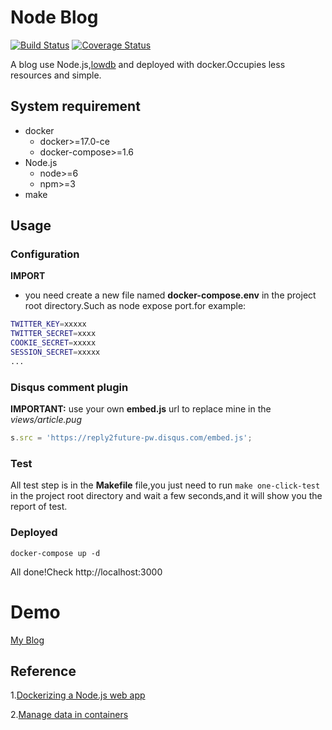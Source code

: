 # Node Blog

[![Build Status](https://travis-ci.org/feimeizhan/node-blog.svg?branch=simplify)](https://travis-ci.org/feimeizhan/node-blog)
[![Coverage Status](https://coveralls.io/repos/github/feimeizhan/node-blog/badge.svg?branch=simplify)](https://coveralls.io/github/feimeizhan/node-blog?branch=simplify)

A blog use Node.js,[lowdb](https://github.com/typicode/lowdb) and deployed with docker.Occupies less resources and simple.

## System requirement
- docker 
  - docker>=17.0-ce
  - docker-compose>=1.6
- Node.js
  - node>=6
  - npm>=3
- make

## Usage

### Configuration

**IMPORT**
- you need create a new file named **docker-compose.env** in the project root directory.Such as node expose port.for example:
```bash
TWITTER_KEY=xxxxx
TWITTER_SECRET=xxxx
COOKIE_SECRET=xxxxx
SESSION_SECRET=xxxxx
...
```
### Disqus comment plugin
**IMPORTANT:** use your own **embed.js** url to replace mine in the *views/article.pug*
```javascript
s.src = 'https://reply2future-pw.disqus.com/embed.js';
```
### Test 
All test step is in the **Makefile** file,you just need to run `make one-click-test` in the project root directory and wait a few seconds,and it will show you the report of test.

### Deployed
```docker
docker-compose up -d
```
All done!Check http://localhost:3000
# Demo
[My Blog](http://reply2future.pw)

## Reference
1.[Dockerizing a Node.js web app](https://nodejs.org/en/docs/guides/nodejs-docker-webapp/)

2.[Manage data in containers](https://docs.docker.com/engine/tutorials/dockervolumes/)
